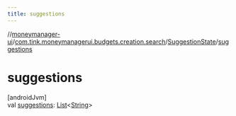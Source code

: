 ```yaml
---
title: suggestions
---
```

//[moneymanager-ui](../../../index.html)/[com.tink.moneymanagerui.budgets.creation.search](../index.html)/[SuggestionState](index.html)/[suggestions](suggestions.html)



# suggestions



[androidJvm]\
val [suggestions](suggestions.html): [List](https://kotlinlang.org/api/latest/jvm/stdlib/kotlin.collections/-list/index.html)&lt;[String](https://kotlinlang.org/api/latest/jvm/stdlib/kotlin/-string/index.html)&gt;





